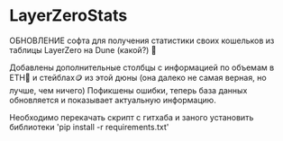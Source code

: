 # LayerZeroStats
ОБНОВЛЕНИЕ софта для получения статистики своих кошельков из таблицы LayerZero на Dune (какой?) 🤑

Добавлены дополнительные столбцы с информацией по объемам в ETH🔷 и стейблах🪙 из этой дюны (она далеко не самая верная, но лучше, чем ничего)
Пофикшены ошибки, теперь база данных обновляется и показывает актуальную информацию.

Необходимо перекачать скрипт с гитхаба и заного установить библиотеки 'pip install -r requirements.txt'

